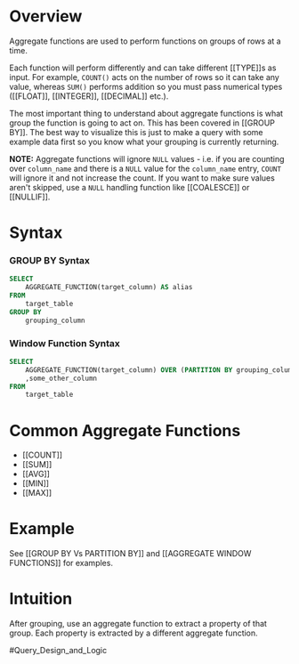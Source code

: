 # Overview
Aggregate functions are used to perform functions on groups of rows at a time. 

Each function will perform differently and can take different [[TYPE]]s as input. For example, `COUNT()` acts on the number of rows so it can take any value, whereas `SUM()` performs addition so you must pass numerical types ([[FLOAT]], [[INTEGER]], [[DECIMAL]] etc.).

The most important thing to understand about aggregate functions is what group the function is going to act on. This has been covered in [[GROUP BY]]. The best way to visualize this is just to make a query with some example data first so you know what your grouping is currently returning. 

**NOTE:** Aggregate functions will ignore `NULL` values - i.e. if you are counting over `column_name` and there is a `NULL` value for the `column_name` entry, `COUNT` will ignore it and not increase the count. If you want to make sure values aren't skipped, use a `NULL` handling function like [[COALESCE]] or [[NULLIF]].
# Syntax
### GROUP BY Syntax
```sql
SELECT
	AGGREGATE_FUNCTION(target_column) AS alias
FROM
	target_table
GROUP BY
	grouping_column
```

### Window Function Syntax
```sql
SELECT
	AGGREGATE_FUNCTION(target_column) OVER (PARTITION BY grouping_column ORDER BY ordering_column) AS alias
	,some_other_column
FROM
	target_table
```
# Common Aggregate Functions
- [[COUNT]]
- [[SUM]]
- [[AVG]]
- [[MIN]]
- [[MAX]]

# Example
See [[GROUP BY Vs  PARTITION BY]] and [[AGGREGATE WINDOW FUNCTIONS]] for examples.

# Intuition
After grouping, use an aggregate function to extract a property of that group. Each property is extracted by a different aggregate function.


#Query_Design_and_Logic 
